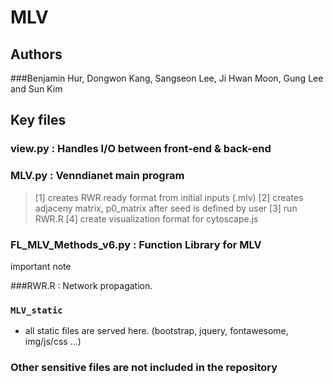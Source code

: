 MLV
======

## Authors

###Benjamin Hur, Dongwon Kang, Sangseon Lee, Ji Hwan Moon, Gung Lee and Sun Kim


## Key files

### view.py : Handles I/O between front-end & back-end
### MLV.py : Venndianet main program 
>[1] creates RWR ready format from initial inputs (.mlv)
>[2] creates adjaceny matrix, p0_matrix after seed is defined by user
>[3] run RWR.R
>[4] create visualization format for cytoscape.js

### FL_MLV_Methods_v6.py : Function Library for MLV
important note

###RWR.R : Network propagation.


### ```MLV_static```
- all static files are served here. (bootstrap, jquery, fontawesome, img/js/css ...)


### Other sensitive files are not included in the repository
